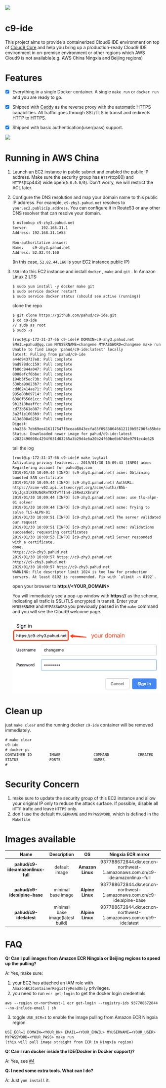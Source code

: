 ![](https://travis-ci.org/pahud/c9-ide.svg?branch=master)

# c9-ide

This project aims to provide a containerized Cloud9 IDE environment on top of [Cloud9 Core](https://github.com/c9/core) and help you bring up a production-ready Cloud9 IDE environment in on-premise environment or other regions which AWS Cloud9 is not available(e.g. AWS China Ningxia and Beijing regions)



# Features

- [x] Everything in a single Docker container. A single `make run` or `docker run` and you are ready to go.
- [x] Shipped with [Caddy](https://caddyserver.com/) as the reverse proxy with the automatic HTTPS capabilities. All traffic goes through SSL/TLS in transit and redirects HTTP to HTTPS.
- [x] Shipped with basic authentication(user/pass) support. 



![](https://pbs.twimg.com/media/DyGJSofV4AA9qgG.jpg)



# Running in AWS China

1. Launch an EC2 instance in public subnet and enabled the public IP address. Make sure the security group has `HTTP`(tcp80) and `HTTPS`(tcp443) wide open(`0.0.0.0/0`). Don't worry, we will restrict the ACL later.

2. Configure the DNS resolution and map your domain name to this public IP address. For example, `c9-zhy3.pahud.net` resolves to `your.ec2.publicIp.address`. You can configure it in Route53 or any other DNS resolver that can resolve your domain.

   ```
   $ nslookup c9-zhy3.pahud.net
   Server:		192.168.31.1
   Address:	192.168.31.1#53
   
   Non-authoritative answer:
   Name:	c9-zhy3.pahud.net
   Address: 52.82.44.160 
   ```

   (In this case, `52.82.44.160` is your EC2 instance public IP)

3. `SSH` into this EC2 instance and install `docker` , `make` and `git` . In Amazon Linux 2 LTS:

   ```
   $ sudo yum install -y docker make git
   $ sudo service docker restart
   $ sudo service docker status (should see active (running))
   ```

   clone the repo

   ```
   $ git clone https://github.com/pahud/c9-ide.git
   $ cd c9-ide
   // sudo as root
   $ sudo -s
   ```

   

   ```
   [root@ip-172-31-37-66 c9-ide]# DOMAIN=c9-zhy3.pahud.net EMAIL=pahud@qq.com MYUSERNAME=changeme MYPASSWORD=changeme make run
   Unable to find image 'pahud/c9-ide:latest' locally
   latest: Pulling from pahud/c9-ide
   a44d943737e8: Pull complete 
   9ad978dcc159: Pull complete 
   fb80c844a047: Pull complete 
   0088efcf6bbe: Pull complete 
   194b3f5ec73b: Pull complete 
   530ba99823b7: Pull complete 
   cdd62414ae71: Pull complete 
   995e80b09714: Pull complete 
   6388f650d1cc: Pull complete 
   9b1318baaffc: Pull complete 
   cd73b561e887: Pull complete 
   3a2f1e1603b9: Pull complete 
   413d808a0258: Pull complete 
   Digest: sha256:7eb69ee416117547f8ceaa6043ecfa85f09838646612110b55700fa55bdebdde
   Status: Downloaded newer image for pahud/c9-ide:latest
   c2822490008c4294f631d03265a3b29d4e6a20b24f60be6b6746e9791ec4e625
   ```

   tail the log

   ```
   [root@ip-172-31-37-66 c9-ide]# make logtail
   Activating privacy features... 2019/01/30 10:09:43 [INFO] acme: Registering account for pahud@qq.com
   2019/01/30 10:09:44 [INFO] [c9-zhy3.pahud.net] acme: Obtaining bundled SAN certificate
   2019/01/30 10:09:44 [INFO] [c9-zhy3.pahud.net] AuthURL: https://acme-v02.api.letsencrypt.org/acme/authz/B5b-VbjJgs3lX89zNdReTKXTvYfIn4-i5ReAzXErahY
   2019/01/30 10:09:44 [INFO] [c9-zhy3.pahud.net] acme: use tls-alpn-01 solver
   2019/01/30 10:09:44 [INFO] [c9-zhy3.pahud.net] acme: Trying to solve TLS-ALPN-01
   2019/01/30 10:09:51 [INFO] [c9-zhy3.pahud.net] The server validated our request
   2019/01/30 10:09:51 [INFO] [c9-zhy3.pahud.net] acme: Validations succeeded; requesting certificates
   2019/01/30 10:09:53 [INFO] [c9-zhy3.pahud.net] Server responded with a certificate.
   done.
   https://c9-zhy3.pahud.net
   2019/01/30 10:09:57 https://c9-zhy3.pahud.net
   http://c9-zhy3.pahud.net
   2019/01/30 10:09:57 http://c9-zhy3.pahud.net
   WARNING: File descriptor limit 1024 is too low for production servers. At least 8192 is recommended. Fix with `ulimit -n 8192`.
   ```

   open your browser to **http://<YOUR_DOMAIN>**

   You will immediately see a pop-up window with **https://** as the scheme, indicating all trafic is SSL/TLS encrypted in transit. Enter your `MYUSERNAME` and `MYPASSWORD` you previously passed in the `make` command and you will see the Cloud9 welcome page.

   ![](images/01.png)



# Clean up

just `make clear` and the running docker `c9-ide` container will be removed immediately.

```
# make clear
c9-ide
# docker ps
CONTAINER ID        IMAGE               COMMAND             CREATED             STATUS              PORTS               NAMES
# 
```



# Security Concern

1. make sure to update the security group of this EC2 instance and allow your original IP only to reduce the attack surface. If possible, disable all `HTTP` trafic and leave `HTTPS` only.
2. don't use the default `MYUSERNAME` and `MYPASSWORD`, which is defined in the `Makefile`

# Images available

|        Name        |                    Description               | OS | Ningxia ECR mirror |
| :----------------: | :---------------------------: | :------------------------: | :------------------------: |
| **pahud/c9-ide:amazonlinux-full** | default image         |   **Amazon Linux**  | 937788672844.dkr.ecr.cn-northwest-1.amazonaws.com.cn/c9-ide:amazonlinux-full |
| **pahud/c9-ide:alpine-base** | minimal base image | **Alpine Linux** | 937788672844.dkr.ecr.cn-northwest-1.amazonaws.com.cn/c9-ide:alpine-base |
| **pahud/c9-ide:latest** | minimal base image(latest build) | **Alpine Linux** | 937788672844.dkr.ecr.cn-northwest-1.amazonaws.com.cn/c9-ide:latest |


# FAQ

**Q: Can I pull images from Amazon ECR Ningxia or Beijing regions to speed up the pulling?**

A: Yes, make sure:
1. your EC2 has attached an IAM role with `AmazonEC2ContainerRegistryReadOnly` privileges.
2. you need to run `ecr get-login` to get the docker login credentials
```
aws --region cn-northwest-1 ecr get-login --registry-ids 937788672844 --no-include-email | sh
```
3.  toggle `USE_ECR=1` to enable the image pulling from Amazon ECR Ningxia region
```
USE_ECR=1 DOMAIN=<YOUR_DN> EMAIL=<YOUR_EMAIL> MYUSERNAME=<YOUR_USER> MYPASSWORD=<YOUR_PASS> make run
(this will pull image straight from ECR in Ningxia region)
```

**Q: Can I run docker inside the IDE(Docker in Docker support)?**

A: Yes, see [#4](https://github.com/pahud/c9-ide/issues/4)

**Q: I need some extra tools. What can I do?**

A: Just `yum install` it.
